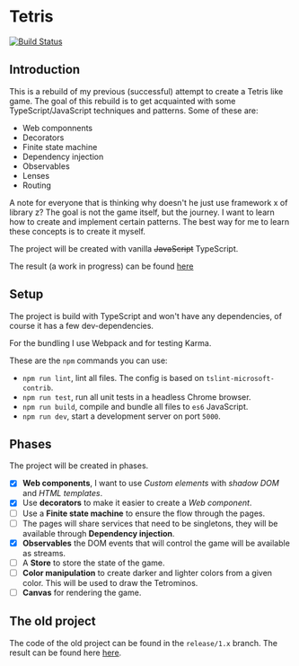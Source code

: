 # Tetris

[![Build Status](https://travis-ci.org/joppe/tetris.svg?branch=master)](https://travis-ci.org/joppe/tetris)

## Introduction

This is a rebuild of my previous (successful) attempt to create a Tetris like game. The goal of this rebuild is to get acquainted with some TypeScript/JavaScript techniques and patterns. Some of these are:

- Web componnents
- Decorators
- Finite state machine
- Dependency injection
- Observables
- Lenses
- Routing

A note for everyone that is thinking why doesn't he just use framework x of library z? The goal is not the game itself, but the journey. I want to learn how to create and implement certain patterns. The best way for me to learn these concepts is to create it myself.

The project will be created with vanilla ~~JavaScript~~ TypeScript.

The result (a work in progress) can be found [here](https://epic-liskov-4facef.netlify.com/)

## Setup

The project is build with TypeScript and won't have any dependencies, of course it has a few dev-dependencies.

For the bundling I use Webpack and for testing Karma.

These are the `npm` commands you can use:

- `npm run lint`, lint all files. The config is based on `tslint-microsoft-contrib`.
- `npm run test`, run all unit tests in a headless Chrome browser.
- `npm run build`, compile and bundle all files to `es6` JavaScript.
- `npm run dev`, start a development server on port `5000`.

## Phases

The project will be created in phases.

- [x] __Web components__, I want to use _Custom elements_ with _shadow DOM_ and _HTML templates_.
- [x] Use __decorators__ to make it easier to create a _Web component_.
- [ ] Use a __Finite state machine__ to ensure the flow through the pages.
- [ ] The pages will share services that need to be singletons, they will be available through __Dependency injection__.
- [x] __Observables__ the DOM events that will control the game will be available as streams.
- [ ] A __Store__ to store the state of the game.
- [ ] __Color manipulation__ to create darker and lighter colors from a given color. This will be used to draw the Tetrominos.
- [ ] __Canvas__ for rendering the game.

## The old project

The code of the old project can be found in the `release/1.x` branch. The result can be found here [here](https://stoic-saha-73d2b3.netlify.com/).
